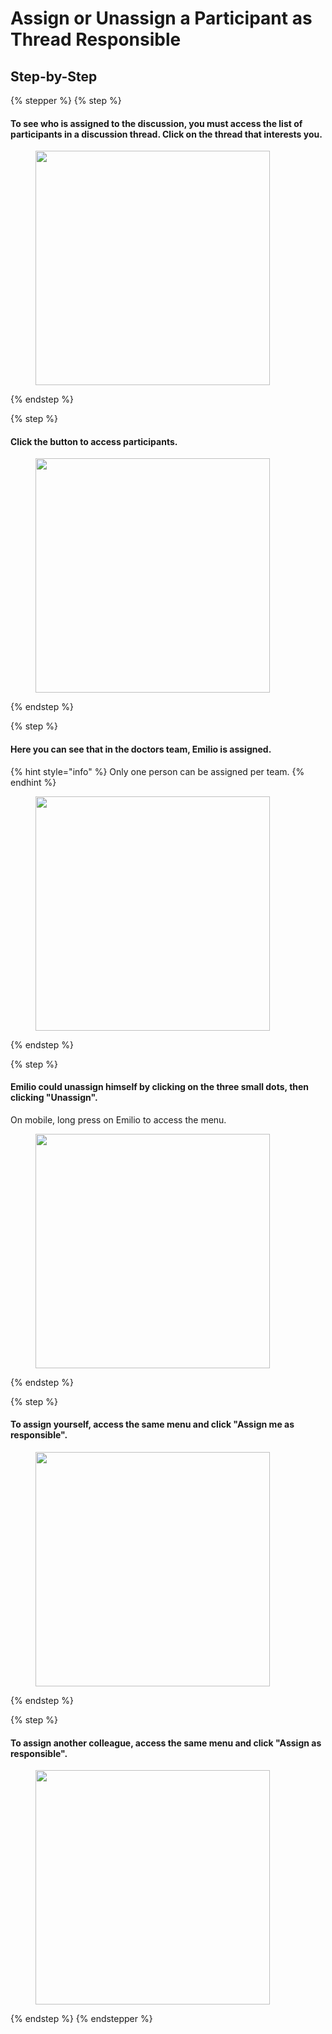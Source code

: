 # Assign or Unassign a Participant as Thread Responsible

## Step-by-Step

{% stepper %}
{% step %}
#### To see who is assigned to the discussion, you must access the list of participants in a discussion thread. Click on the thread that interests you.

<div align="left"><figure><img src="../../.gitbook/assets/Assigner_Désassigner un participant comme responsable dun fil - Step 1.jpeg" alt="" width="375"><figcaption></figcaption></figure></div>
{% endstep %}

{% step %}
#### Click the button to access participants.

<div align="left"><figure><img src="../../.gitbook/assets/Assigner_Désassigner un participant comme responsable dun fil - Step 2.jpeg" alt="" width="375"><figcaption></figcaption></figure></div>
{% endstep %}

{% step %}
#### Here you can see that in the doctors team, Emilio is assigned.

{% hint style="info" %}
Only one person can be assigned per team.
{% endhint %}

<div align="left"><figure><img src="../../.gitbook/assets/Assigner_Désassigner un participant comme responsable dun fil - Step 3.jpeg" alt="" width="375"><figcaption></figcaption></figure></div>
{% endstep %}

{% step %}
#### Emilio could unassign himself by clicking on the three small dots, then clicking "Unassign".

On mobile, long press on Emilio to access the menu.

<div align="left"><figure><img src="../../.gitbook/assets/Assigner_Désassigner un participant comme responsable dun fil - Step 5.jpeg" alt="" width="375"><figcaption></figcaption></figure></div>
{% endstep %}

{% step %}
#### To assign yourself, access the same menu and click "Assign me as responsible".

<div align="left"><figure><img src="../../.gitbook/assets/Assigner_Désassigner un participant comme responsable dun fil - Step 6.jpeg" alt="" width="375"><figcaption></figcaption></figure></div>
{% endstep %}

{% step %}
#### To assign another colleague, access the same menu and click "Assign as responsible".

<div align="left"><figure><img src="../../.gitbook/assets/Assigner_Désassigner un participant comme responsable dun fil - Step 8.jpeg" alt="" width="375"><figcaption></figcaption></figure></div>
{% endstep %}
{% endstepper %}
